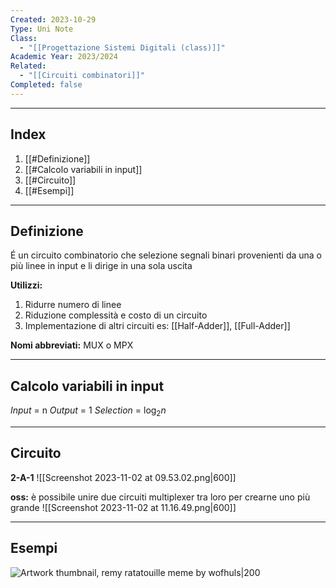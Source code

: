```yaml
---
Created: 2023-10-29
Type: Uni Note
Class:
  - "[[Progettazione Sistemi Digitali (class)]]"
Academic Year: 2023/2024
Related:
  - "[[Circuiti combinatori]]"
Completed: false
---
```

---
## Index
1. [[#Definizione]]
2. [[#Calcolo variabili in input]]
3. [[#Circuito]]
4. [[#Esempi]]

---
## Definizione
É un circuito combinatorio che selezione segnali binari provenienti da una o più linee in input e li dirige in una sola uscita

**Utilizzi:**
1. Ridurre numero di linee
2. Riduzione complessità e costo di un circuito
3. Implementazione di altri circuiti es: [[Half-Adder]], [[Full-Adder]]

**Nomi abbreviati:** MUX o MPX

---
## Calcolo variabili in input
*Input* = n
*Output* = 1
*Selection* = $\log_{2}n$

---
## Circuito 
**2-A-1**
![[Screenshot 2023-11-02 at 09.53.02.png|600]]

**oss:** è possibile unire due circuiti multiplexer tra loro per crearne uno più grande
![[Screenshot 2023-11-02 at 11.16.49.png|600]]

---
## Esempi
![Artwork thumbnail, remy ratatouille meme by wofhuls|200](https://imgs.search.brave.com/2BxCYTiHGkZk6DSZuuXS1YjKYrAyBKdHfyMN1IigBnM/rs:fit:860:0:0/g:ce/aHR0cHM6Ly9paDAu/cmVkYnViYmxlLm5l/dC9pbWFnZS4xMDQ0/OTA0MTM2LjU4NjYv/cmFmLDM2MHgzNjAs/MDc1LHQsZmFmYWZh/OmNhNDQzZjQ3ODYu/anBn)

